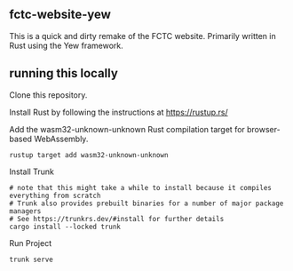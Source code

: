 fctc-website-yew
----------------

This is a quick and dirty remake of the FCTC website.  Primarily written in Rust using the Yew framework.

running this locally
--------------------

Clone this repository.

Install Rust by following the instructions at https://rustup.rs/

Add the wasm32-unknown-unknown Rust compilation target for browser-based WebAssembly.

```
rustup target add wasm32-unknown-unknown
```

Install Trunk

```
# note that this might take a while to install because it compiles everything from scratch
# Trunk also provides prebuilt binaries for a number of major package managers
# See https://trunkrs.dev/#install for further details
cargo install --locked trunk
```

Run Project

```
trunk serve
```
